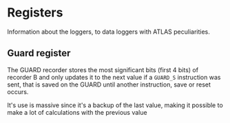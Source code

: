 # Registers
Information about the loggers, to data loggers with ATLAS peculiarities.

## Guard register
The GUARD recorder stores the most significant bits (first 4 bits) of recorder B and only updates it to the next value if a ```GUARD_S``` instruction was sent, that is saved on the GUARD until another instruction, save or reset occurs.

It's use is massive since it's a backup of the last value, making it possible to make a lot of calculations with the previous value
